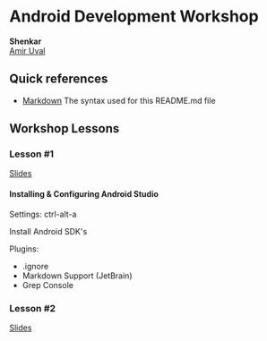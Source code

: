 Android Development Workshop
==
**Shenkar** <br/>
[Amir Uval](shenkar@mindtheapps.com)


## Quick references
- [Markdown](https://guides.github.com/pdfs/markdown-cheatsheet-online.pdf)
  The syntax used for this README.md file


## Workshop Lessons

### Lesson #1

[Slides](http://goo.gl/j8laap)

#### Installing & Configuring Android Studio


Settings: ctrl-alt-a

Install Android SDK's

Plugins:
  - .ignore
  - Markdown Support (JetBrain)
  - Grep Console


### Lesson #2

[Slides](https://goo.gl/4EHTQi)

